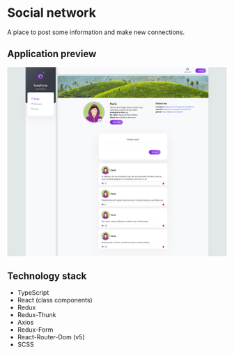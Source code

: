 # Social network

A place to post some information and make new connections.

## Application preview

![Social network preview](/src/assets/images/social-network.png "Social network preview")

## Technology stack

* TypeScript
* React (class components)
* Redux
* Redux-Thunk
* Axios
* Redux-Form
* React-Router-Dom (v5)
* SCSS
